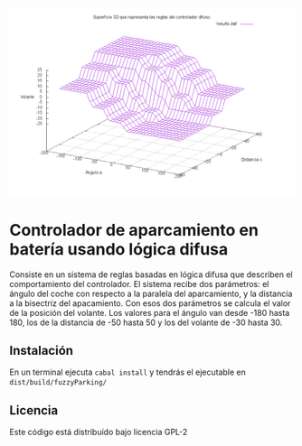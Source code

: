 ![](img/surface.png)

# Controlador de aparcamiento en batería usando lógica difusa
Consiste en un sistema de reglas basadas en lógica difusa que describen el comportamiento del controlador. El sistema recibe dos parámetros: el ángulo del coche con respecto a la paralela del aparcamiento, y la distancia a la bisectriz del apacamiento. Con esos dos parámetros se calcula el valor de la posición del volante.
Los valores para el ángulo van desde -180 hasta 180, los de la distancia de -50 hasta 50 y los del volante de -30 hasta 30.

## Instalación
En un terminal ejecuta `cabal install` y tendrás el ejecutable en `dist/build/fuzzyParking/`

## Licencia
Este código está distribuído bajo licencia GPL-2

